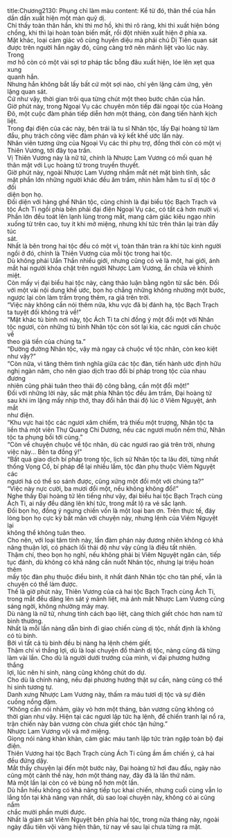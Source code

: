 title:Chương2130: Phụng chỉ làm màu
content:
Kể từ đó, thân thể của hắn dần dần xuất hiện một màn quỷ dị.<br>Chỉ thấy toàn thân hắn, khi thì mơ hồ, khi thì rõ ràng, khi thì xuất hiện bóng<br>chồng, khi thì lại hoàn toàn biến mất, rồi đột nhiên xuất hiện ở phía xa.<br>Mặt khác, loại cảm giác vô cùng huyền diệu mà phái chủ Dị Tiên quan sát<br>được trên người hắn ngày đó, cũng càng trở nên mãnh liệt vào lúc này. Trong<br>mơ hồ còn có một vài sợi tơ pháp tắc bỗng đâu xuất hiện, lóe lên xẹt qua xung<br>quanh hắn.<br>Nhưng hắn không bắt lấy bất cứ một sợi nào, chỉ yên lặng cảm ứng, yên<br>lặng quan sát.<br>Cứ như vậy, thời gian trôi qua từng chút một theo bước chân của hắn.<br>Giờ phút này, trong Ngoại Vụ các chuyên môn tiếp đãi ngoại tộc của Hoàng<br>Đô, một cuộc đàm phán tiếp diễn hơn một tháng, còn đang tiến hành kịch liệt.<br>Trong đại điện của các này, bên trái là tu sĩ Nhân tộc, lấy Đại hoàng tử làm<br>đầu, phụ trách công việc đàm phán và ký kết khế ước lần này.<br>Nhân viên tương ứng của Ngoại Vụ các thì phụ trợ, đồng thời còn có một vị<br>Thiên Vương, tới đây tọa trấn.<br>Vị Thiên Vương này là nữ tử, chính là Nhược Lam Vương có mối quan hệ<br>thân mật với Lục hoàng tử trong truyền thuyết.<br>Giờ phút này, ngoài Nhược Lam Vương nhắm mắt nét mặt bình tĩnh, sắc<br>mặt phần lớn những người khác đều âm trầm, nhìn hằm hằm tu sĩ dị tộc ở đối<br>diện bọn họ.<br>Đối diện với hàng ghế Nhân tộc, cũng chính là đại biểu tộc Bạch Trạch và<br>tộc Ách Ti ngồi phía bên phải đại điện Ngoại Vụ các, có tất cả hơn mười vị.<br>Phần lớn đều toát lên lạnh lùng trong mắt, mang cảm giác kiêu ngạo nhìn<br>xuống từ trên cao, tuy ít khi mở miệng, nhưng khí tức trên thân lại tràn đầy túc<br>sát.<br>Nhất là bên trong hai tộc đều có một vị, toàn thân tràn ra khí tức kinh người<br>ngồi ở đó, chính là Thiên Vương của mỗi tộc trong hai tộc.<br>Dù không phải Uẩn Thần nhiều giới, nhưng cũng có vẻ là một, hai giới, ánh<br>mắt hai người khóa chặt trên người Nhược Lam Vương, ẩn chứa vẻ khinh miệt.<br>Còn mấy vị đại biểu hai tộc này, càng thảo luận bằng ngôn từ sắc bén. Đối<br>với một vài nội dung khế ước, bọn họ chẳng những không nhường một bước,<br>ngược lại còn làm trầm trọng thêm, ra giá trên trời.<br>“Việc này không cần nói thêm nữa, khu vực đã bị đánh hạ, tộc Bạch Trạch<br>ta tuyệt đối không trả về!”<br>“Mặt khác tù binh nơi này, tộc Ách Ti ta chỉ đồng ý một đổi một với Nhân<br>tộc ngươi, còn những tù binh Nhân tộc còn sót lại kia, các ngươi cần chuộc về<br>theo giá tiền của chúng ta.”<br>“Đường đường Nhân tộc, vậy mà ngay cả chuộc về tộc nhân, còn keo kiệt<br>như vậy?”<br>“Còn nữa, vì tăng thêm tình nghĩa giữa các tộc đàn, tiến hành ước định hữu<br>nghị ngàn năm, cho nên giao dịch trao đổi bí pháp trong tộc của nhau đương<br>nhiên cũng phải tuân theo thái độ công bằng, cần một đổi một!”<br>Đối với những lời này, sắc mặt phía Nhân tộc đều âm trầm, Đại hoàng tử<br>sau khi im lặng mấy nhịp thở, thay đổi hẳn thái độ lúc ở Viêm Nguyệt, ánh mắt<br>như điện.<br>“Khu vực hai tộc các ngươi xâm chiếm, trả thiếu một trượng, Nhân tộc ta<br>liền thả một viên Thự Quang Chi Dương, nếu các ngươi muốn nếm thử, Nhân<br>tộc ta phụng bồi tới cùng.”<br>“Còn về chuyện chuộc về tộc nhân, dù các ngươi rao giá trên trời, nhưng<br>việc này... Bên ta đồng ý!”<br>“Bất quá giao dịch bí pháp trong tộc, lịch sử Nhân tộc ta lâu đời, từng nhất<br>thống Vọng Cổ, bí pháp để lại nhiều lắm, tộc đàn phụ thuộc Viêm Nguyệt các<br>ngươi há có thể so sánh được, cũng xứng một đổi một với chúng ta?”<br>“Việc này nực cười, ba mươi đổi một, nếu không không đổi!”<br>Nghe thấy Đại hoàng tử lên tiếng như vậy, đại biểu hai tộc Bạch Trạch cùng<br>Ách Ti, ai nấy đều dâng lên khí tức, trong mắt lộ ra vẻ sắc lạnh.<br>Đối bọn họ, đồng ý ngưng chiến vốn là một loại ban ơn. Trên thực tế, đáy<br>lòng bọn họ cực kỳ bất mãn với chuyện này, nhưng lệnh của Viêm Nguyệt lại<br>không thể không tuân theo.<br>Cho nên, với loại tâm tính này, lần đàm phán này đương nhiên không có khả<br>năng thuận lợi, có phách lối thái độ như vậy cũng là điều tất nhiên.<br>Thậm chí, theo bọn họ nghĩ, nếu không phải bị Viêm Nguyệt ngăn cản, tiếp<br>tục đánh, dù không có khả năng cắn nuốt Nhân tộc, nhưng lại triệu hoán thêm<br>mấy tộc đàn phụ thuộc điều binh, ít nhất đánh Nhân tộc cho tàn phế, vẫn là<br>chuyện có thể làm được.<br>Thế là giờ phút này, Thiên Vương của cả hai tộc Bạch Trạch cùng Ách Ti,<br>trong mắt đều dâng lên sát ý mãnh liệt, mà ánh mắt Nhược Lam Vương cũng<br>sáng ngời, không nhường mảy may.<br>Dù nàng là nữ tử, nhưng tính cách bạo liệt, càng thích giết chóc hơn nam tử<br>bình thường.<br>Nhất là mỗi lần nàng dẫn binh đi giao chiến cùng dị tộc, nhất định là không<br>có tù binh.<br>Bởi vì tất cả tù binh đều bị nàng hạ lệnh chém giết.<br>Thậm chí vì thắng lợi, dù là loại chuyện đồ thành dị tộc, nàng cũng đã từng<br>làm vài lần. Cho dù là người dưới trướng của mình, vì đại phương hướng thắng<br>lợi, lúc nên hi sinh, nàng cũng không chút do dự.<br>Cho dù là chính nàng, nếu đại phương hướng thật sự cần, nàng cũng có thể<br>hi sinh tương tự.<br>Danh xưng Nhược Lam Vương này, thấm ra máu tươi dị tộc và sự điên<br>cuồng nồng đậm.<br>“Không cần nói nhảm, giày vò hơn một tháng, bản vương cũng không có<br>thời gian như vậy. Hiện tại các ngươi lập tức hạ lệnh, để chiến tranh lại nổ ra,<br>trận chiến này bản vương còn chưa giết chóc tận hứng.”<br>Nhược Lam Vương vội vã mở miệng.<br>Giọng nói nàng khàn khàn, cảm giác máu tanh lập tức tràn ngập toàn bộ đại<br>điện.<br>Thiên Vương hai tộc Bạch Trạch cùng Ách Ti cũng ầm ầm chiến ý, cả hai<br>đều đứng dậy.<br>Mắt thấy chuyện lại đến một bước này, Đại hoàng tử hơi đau đầu, ngày nào<br>cũng một cảnh thế này, hơn một tháng nay, đây đã là lần thứ năm.<br>Mà một lần lại còn có vẻ bùng nổ hơn một lần.<br>Dù hắn hiểu không có khả năng tiếp tục khai chiến, nhưng cuối cùng vẫn lo<br>lắng tồn tại khả năng vạn nhất, dù sao loại chuyện này, không có ai cũng nắm<br>chắc mười phần mười được.<br>Nhất là giám sát Viêm Nguyệt bên phía hai tộc, trong nửa tháng này, ngoài<br>ngày đầu tiên vội vàng hiện thân, từ nay về sau lại chưa từng ra mặt.